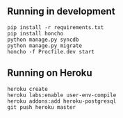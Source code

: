 ## Running in development

    pip install -r requirements.txt
    pip install honcho
    python manage.py syncdb
    python manage.py migrate
    honcho -f Procfile.dev start

## Running on Heroku

    heroku create
    heroku labs:enable user-env-compile
    heroku addons:add heroku-postgresql
    git push heroku master
